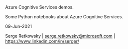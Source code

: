 Azure Cognitive Services demos.

Some Python notebooks about Azure Cognitive Services.

09-Jun-2021

Serge Retkowsky | serge.retkowsky@microsoft.com | https://www.linkedin.com/in/serger/
